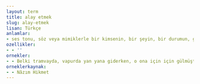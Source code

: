 ```yaml
---
layout: term
title: alay etmek
slug: alay-etmek
lisan: Türkçe
anlamlar:
- ses tonu, söz veya mimiklerle bir kimsenin, bir şeyin, bir durumun, gülünç, kusurlu, eksik vb. yönlerini küçümseyerek eğlence konusu yapmak, onu aşağılamak veya gülünç duruma düşürmek
ozellikler:
- - ''
ornekler:
- - Belki tramvayda, vapurda yan yana giderken, o ona için için gülmüştür, belki de alay etmiştir.
orneklerkaynak:
- - Nâzım Hikmet
---
```

